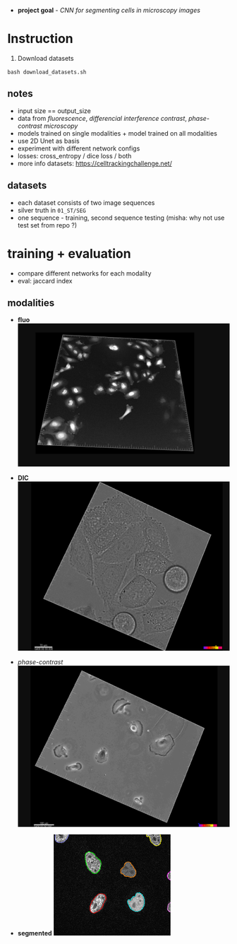 
* **project goal** - *CNN for segmenting cells in microscopy images*



# Instruction
1. Download datasets

```
bash download_datasets.sh
```





## notes

* input size == output_size
* data from *fluorescence*, *differencial interference contrast*, *phase-contrast microscopy*
* models trained on single modalities + model trained on all modalities
* use 2D Unet as basis
* experiment with different network configs
* losses: cross_entropy  / dice loss / both
* more info datasets: https://celltrackingchallenge.net/


## datasets
* each dataset consists of two image sequences
* silver truth in `01_ST/SEG`
* one sequence - training, second sequence testing (misha: why not use test set from repo ?)

# training + evaluation
* compare different networks for each modality
* eval: jaccard index
## modalities



* **fluo**  
    ![fluo microscopy image](notes/fluo.png)

* **DIC**  
    ![DIC microscopy image](notes/DIC.png)

* *phase-contrast*
    ![phase-contrast](notes/phase-contrast.png)
* **segmented**
    ![segmented](notes/segmented.png)